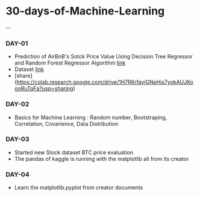 # 30-days-of-Machine-Learning
--

### DAY-01
- Prediction of AirBnB's Sotck Price Value Using Decision Tree Regressor and Random Forest Regressor Algorithm  [link](https://colab.research.google.com/drive/1H7R6rfayjGNeHis7yokAUJKoonRuTqFa?usp=sharing) 
- Dataset [link](https://www.kaggle.com/datasets/whenamancodes/airbnb-inc-stock-market-analysis)
- [share] (https://colab.research.google.com/drive/1H7R6rfayjGNeHis7yokAUJKoonRuTqFa?usp=sharing)

### DAY-02
- Basics for Machine Learning 
: Random number, Bootstraping, Correlation, Covarience, Data Distribution

### DAY-03
- Started new Stock dataset BTC price evaluation
- The pandas of kaggle is running with the matplotlib all from its creator

### DAY-04
* Learn the matplotlib.pyplot from creator documents

